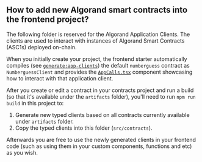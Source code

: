 ## How to add new Algorand smart contracts into the frontend project?

The following folder is reserved for the Algorand Application Clients. The clients are used to interact with instances of Algorand Smart Contracts (ASC1s) deployed on-chain.

When you initially create your project, the frontend starter automatically compiles (see [`generate:app-clients`](../../package.json)) the default `numberguess` contract as `NumberguessClient` and provides the [`AppCalls.tsx`](../components/AppCalls.tsx) component showcasing how to interact with that application client.

After you create or edit a contract in your contracts project and run a build (so that it's available under the `artifacts` folder), you'll need to run `npm run build` in this project to:

1. Generate new typed clients based on all contracts currently available under `artifacts` folder.
2. Copy the typed clients into this folder (`src/contracts`).

Afterwards you are free to use the newly generated clients in your frontend code (such as using them in your custom components, functions and etc) as you wish.
